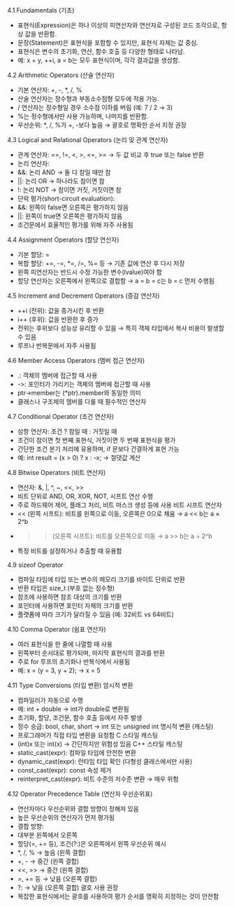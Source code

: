 4.1 Fundamentals (기초)
- 표현식(Expression)은 하나 이상의 피연산자와 연산자로 구성된 코드 조각으로, 항상 값을 반환함.
- 문장(Statement)은 표현식을 포함할 수 있지만, 표현식 자체는 값 중심.
- 표현식은 변수의 초기화, 연산, 함수 호출 등 다양한 형태로 나타남.
- 예: x + y, ++i, a = b는 모두 표현식이며, 각각 결과값을 생성함.

4.2 Arithmetic Operators (산술 연산자)
- 기본 연산자: +, -, *, /, %
- 산술 연산자는 정수형과 부동소수점형 모두에 적용 가능.
- / 연산자는 정수형일 경우 소수점 이하를 버림 (예: 7 / 2 → 3)
- %는 정수형에서만 사용 가능하며, 나머지를 반환함.
- 우선순위: *, /, %가 +, -보다 높음 → 괄호로 명확한 순서 지정 권장

4.3 Logical and Relational Operators (논리 및 관계 연산자)
- 관계 연산자: ==, !=, <, >, <=, >= → 두 값 비교 후 true 또는 false 반환
- 논리 연산자:
- &&: 논리 AND → 둘 다 참일 때만 참
- ||: 논리 OR → 하나라도 참이면 참
- !: 논리 NOT → 참이면 거짓, 거짓이면 참
- 단락 평가(short-circuit evaluation):
- &&: 왼쪽이 false면 오른쪽은 평가하지 않음
- ||: 왼쪽이 true면 오른쪽은 평가하지 않음
- 조건문에서 효율적인 평가를 위해 자주 사용됨

4.4 Assignment Operators (할당 연산자)
- 기본 할당: =
- 복합 할당: +=, -=, *=, /=, %= 등 → 기존 값에 연산 후 다시 저장
- 왼쪽 피연산자는 반드시 수정 가능한 변수(lvalue)여야 함
- 할당 연산자는 오른쪽에서 왼쪽으로 결합함 → a = b = c는 b = c 먼저 수행됨

4.5 Increment and Decrement Operators (증감 연산자)
- ++i (전위): 값을 증가시킨 후 반환
- i++ (후위): 값을 반환한 후 증가
- 전위는 후위보다 성능상 유리할 수 있음 → 특히 객체 타입에서 복사 비용이 발생할 수 있음
- 루프나 반복문에서 자주 사용됨

4.6 Member Access Operators (멤버 접근 연산자)
- .: 객체의 멤버에 접근할 때 사용
- ->: 포인터가 가리키는 객체의 멤버에 접근할 때 사용
- ptr->member는 (*ptr).member와 동일한 의미
- 클래스나 구조체의 멤버를 다룰 때 필수적인 연산자

4.7 Conditional Operator (조건 연산자)
- 삼항 연산자: 조건 ? 참일 때 : 거짓일 때
- 조건이 참이면 첫 번째 표현식, 거짓이면 두 번째 표현식을 평가
- 간단한 조건 분기 처리에 유용하며, if 문보다 간결하게 표현 가능
- 예: int result = (x > 0) ? x : -x; → 절댓값 계산

4.8 Bitwise Operators (비트 연산자)
- 연산자: &, |, ^, ~, <<, >>
- 비트 단위로 AND, OR, XOR, NOT, 시프트 연산 수행
- 주로 하드웨어 제어, 플래그 처리, 비트 마스크 생성 등에 사용
비트 시프트 연산자
- << (왼쪽 시프트): 비트를 왼쪽으로 이동, 오른쪽은 0으로 채움 → a << b는 a × 2^b
- >> (오른쪽 시프트): 비트를 오른쪽으로 이동 → a >> b는 a ÷ 2^b
- 특정 비트를 설정하거나 추출할 때 유용함

4.9 sizeof Operator
- 컴파일 타임에 타입 또는 변수의 메모리 크기를 바이트 단위로 반환
- 반환 타입은 size_t (부호 없는 정수형)
- 참조에 사용하면 참조 대상의 크기를 반환
- 포인터에 사용하면 포인터 자체의 크기를 반환
- 플랫폼에 따라 크기가 달라질 수 있음 (예: 32비트 vs 64비트)

4.10 Comma Operator (쉼표 연산자)
- 여러 표현식을 한 줄에 나열할 때 사용
- 왼쪽부터 순서대로 평가되며, 마지막 표현식의 결과를 반환
- 주로 for 루프의 초기화나 반복식에서 사용됨
- 예: x = (y = 3, y + 2); → x = 5

4.11 Type Conversions (타입 변환)
암시적 변환
- 컴파일러가 자동으로 수행
- 예: int + double → int가 double로 변환됨
- 초기화, 할당, 조건문, 함수 호출 등에서 자주 발생
- 정수 승급: bool, char, short → int 또는 unsigned int
명시적 변환 (캐스팅)
- 프로그래머가 직접 타입 변환을 요청함
C 스타일 캐스팅
- (int)x 또는 int(x) → 간단하지만 위험성 있음
C++ 스타일 캐스팅
- static_cast<T>(expr): 컴파일 타임에 안전한 변환
- dynamic_cast<T>(expr): 런타임 타입 확인 (다형성 클래스에서만 사용)
- const_cast<T>(expr): const 속성 제거
- reinterpret_cast<T>(expr): 비트 수준의 저수준 변환 → 매우 위험

4.12 Operator Precedence Table (연산자 우선순위표)
- 연산자마다 우선순위와 결합 방향이 정해져 있음
- 높은 우선순위의 연산자가 먼저 평가됨
- 결합 방향:
- 대부분 왼쪽에서 오른쪽
- 할당(=, += 등), 조건(?:)은 오른쪽에서 왼쪽
우선순위 예시
- *, /, % → 높음 (왼쪽 결합)
- +, - → 중간 (왼쪽 결합)
- <<, >> → 중간 (왼쪽 결합)
- =, += 등 → 낮음 (오른쪽 결합)
- ?: → 낮음 (오른쪽 결합)
괄호 사용 권장
- 복잡한 표현식에서는 괄호를 사용하여 평가 순서를 명확히 지정하는 것이 안전함
